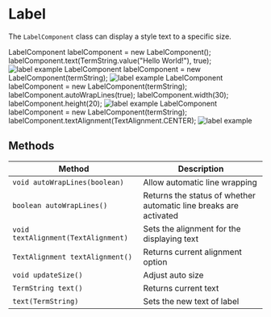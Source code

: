 # Label

The `LabelComponent` class can display a style text to a specific size.

<code-block lang="Java">
LabelComponent labelComponent = new LabelComponent();
labelComponent.text(TermString.value("Hello World!"), true);
</code-block>

<img src="label1.png" alt="label example"/>

<procedure title="Examples">
<code-block lang="Java">
LabelComponent labelComponent = new LabelComponent(termString);
</code-block>
<img src="label2.png" alt="label example"/>
<code-block lang="Java">
LabelComponent labelComponent = new LabelComponent(termString);
labelComponent.autoWrapLines(true);
labelComponent.width(30);
labelComponent.height(20);
</code-block>
<img src="label3.png" alt="label example"/>
<code-block lang="Java">
LabelComponent labelComponent = new LabelComponent(termString);
labelComponent.textAlignment(TextAlignment.CENTER);
</code-block>
<img src="label4.png" alt="label example"/>
</procedure>

## Methods

| Method                                         | Description                                                       |
|------------------------------------------------|-------------------------------------------------------------------|
| <code>void autoWrapLines(boolean)</code>       | Allow automatic line wrapping                                     |
| <code>boolean autoWrapLines()</code>           | Returns the status of whether automatic line breaks are activated |
| <code>void textAlignment(TextAlignment)</code> | Sets the alignment for the displaying text                        |
| <code>TextAlignment textAlignment()</code>     | Returns current alignment option                                  |
| <code>void updateSize()</code>                 | Adjust auto size                                                  |
| <code>TermString text()</code>                 | Returns current text                                              |
| <code>text(TermString)</code>                  | Sets the new text of label                                        |